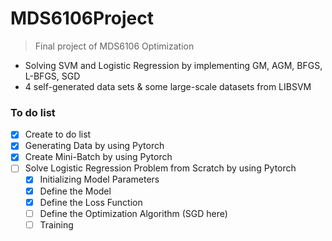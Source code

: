 # MDS6106Project

> Final project of MDS6106 Optimization

- Solving SVM and Logistic Regression by implementing GM, AGM, BFGS, L-BFGS, SGD
- 4 self-generated data sets & some large-scale datasets from LIBSVM

### To do list

- [X] Create to do list
- [X] Generating Data by using Pytorch
- [X] Create Mini-Batch by using Pytorch
- [ ] Solve Logistic Regression Problem from Scratch by using Pytorch
  - [X] Initializing Model Parameters
  - [X] Define the Model
  - [X] Define the Loss Function
  - [ ] Define the Optimization Algorithm (SGD here)
  - [ ] Training
